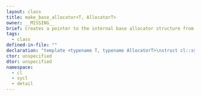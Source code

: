```yaml
---
layout: class
title: make_base_allocator<T, AllocatorT>
owner: __MISSING__
brief: Creates a pointer to the internal base allocator structure from an instance of an user-defined allocator class.
tags:
  - class
defined-in-file: ""
declaration: "template <typename T, typename AllocatorT>\nstruct cl::sycl::detail::make_base_allocator;"
ctor: unspecified
dtor: unspecified
namespace:
  - cl
  - sycl
  - detail
---
```


